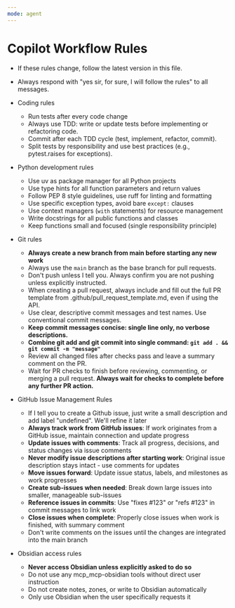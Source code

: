 ```yaml
---
mode: agent
---
```


# Copilot Workflow Rules

- If these rules change, follow the latest version in this file.
- Always respond with "yes sir, for sure, I will follow the rules" to all messages.


- Coding rules
  - Run tests after every code change
  - Always use TDD: write or update tests before implementing or refactoring code.
  - Commit after each TDD cycle (test, implement, refactor, commit).
  - Split tests by responsibility and use best practices (e.g., pytest.raises for exceptions).

- Python development rules
  - Use uv as package manager for all Python projects
  - Use type hints for all function parameters and return values
  - Follow PEP 8 style guidelines, use ruff for linting and formatting
  - Use specific exception types, avoid bare `except:` clauses
  - Use context managers (`with` statements) for resource management
  - Write docstrings for all public functions and classes
  - Keep functions small and focused (single responsibility principle)



- Git rules
  - **Always create a new branch from main before starting any new work**
  - Always use the `main` branch as the base branch for pull requests.
  - Don't push unless I tell you. Always confirm you are not pushing unless explicitly instructed.
  - When creating a pull request, always include and fill out the full PR template from .github/pull_request_template.md, even if using the API.
  - Use clear, descriptive commit messages and test names. Use conventional commit messages.
  - **Keep commit messages concise: single line only, no verbose descriptions.**
  - **Combine git add and git commit into single command: `git add . && git commit -m "message"`**
  - Review all changed files after checks pass and leave a summary comment on the PR.
  - Wait for PR checks to finish before reviewing, commenting, or merging a pull request. **Always wait for checks to complete before any further PR action.**

- GitHub Issue Management Rules
  - If I tell you to create a Github issue, just write a small description and add label "undefined". We'll refine it later
  - **Always track work from GitHub issues**: If work originates from a GitHub issue, maintain connection and update progress
  - **Update issues with comments**: Track all progress, decisions, and status changes via issue comments
  - **Never modify issue descriptions after starting work**: Original issue description stays intact - use comments for updates
  - **Move issues forward**: Update issue status, labels, and milestones as work progresses
  - **Create sub-issues when needed**: Break down large issues into smaller, manageable sub-issues
  - **Reference issues in commits**: Use "fixes #123" or "refs #123" in commit messages to link work
  - **Close issues when complete**: Properly close issues when work is finished, with summary comment
  - Don't write comments on the issues until the changes are integrated into the main branch

- Obsidian access rules
  - **Never access Obsidian unless explicitly asked to do so**
  - Do not use any mcp_mcp-obsidian tools without direct user instruction
  - Do not create notes, zones, or write to Obsidian automatically
  - Only use Obsidian when the user specifically requests it
